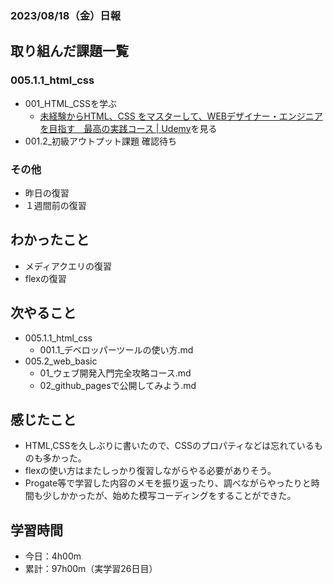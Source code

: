 ### 2023/08/18（金）日報

## 取り組んだ課題一覧


### 005.1.1_html_css
  - 001_HTML_CSSを学ぶ
    - [未経験からHTML、CSS をマスターして、WEBデザイナー・エンジニアを目指す　最高の実践コース | Udemy](https://www.udemy.com/course/html5css3-b/learn/lecture/21188846)を見る
  - 001.2_初級アウトプット課題 確認待ち


### その他
- 昨日の復習
- １週間前の復習

## わかったこと
- メディアクエリの復習
- flexの復習

## 次やること
- 005.1.1_html_css
  - 001.1_デベロッパーツールの使い方.md
- 005.2_web_basic
  - 01_ウェブ開発入門完全攻略コース.md
  - 02_github_pagesで公開してみよう.md

## 感じたこと
- HTML,CSSを久しぶりに書いたので、CSSのプロパティなどは忘れているものも多かった。
- flexの使い方はまたしっかり復習しながらやる必要がありそう。
- Progate等で学習した内容のメモを振り返ったり、調べながらやったりと時間も少しかかったが、始めた模写コーディングをすることができた。

## 学習時間
- 今日：4h00m
- 累計：97h00m（実学習26日目）

